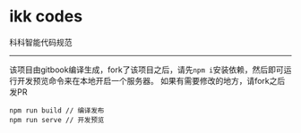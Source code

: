 # ikk codes
科科智能代码规范

------

该项目由gitbook编译生成，fork了该项目之后，请先```npm i```安装依赖，然后即可运行开发预览命令来在本地开启一个服务器。
如果有需要修改的地方，请fork之后发PR

```
npm run build // 编译发布
npm run serve // 开发预览
```

